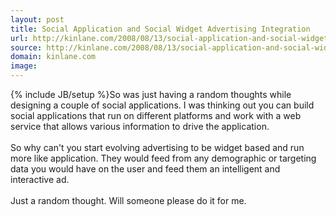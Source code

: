 ```yaml
---
layout: post
title: Social Application and Social Widget Advertising Integration
url: http://kinlane.com/2008/08/13/social-application-and-social-widget-advertising-integration/
source: http://kinlane.com/2008/08/13/social-application-and-social-widget-advertising-integration/
domain: kinlane.com
image: 
---
```

{% include JB/setup %}So was just having a random thoughts while designing a couple of social applications.  I was thinking out you can build social applications that run on different platforms and work with a web service that allows various information to drive the application.<br /><br />So why can't you start evolving advertising to be widget based and run more like application.   They would feed from any demographic or targeting data you would have on the user and feed them an intelligent and interactive ad.<br /><br />Just a random thought.  Will someone please do it for me.